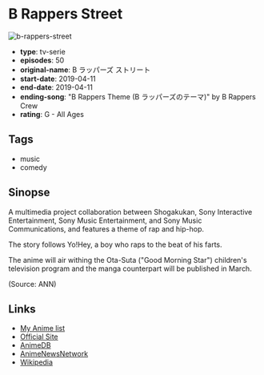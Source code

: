 # B Rappers Street

![b-rappers-street](https://cdn.myanimelist.net/images/anime/1126/99095.jpg)

-   **type**: tv-serie
-   **episodes**: 50
-   **original-name**: B ラッパーズ ストリート
-   **start-date**: 2019-04-11
-   **end-date**: 2019-04-11
-   **ending-song**: "B Rappers Theme (B ラッパーズのテーマ)" by B Rappers Crew
-   **rating**: G - All Ages

## Tags

-   music
-   comedy

## Sinopse

A multimedia project collaboration between Shogakukan, Sony Interactive Entertainment, Sony Music Entertainment, and Sony Music Communications, and features a theme of rap and hip-hop.

The story follows Yo!Hey, a boy who raps to the beat of his farts.

The anime will air withing the Ota-Suta ("Good Morning Star") children's television program and the manga counterpart will be published in March.

(Source: ANN)

## Links

-   [My Anime list](https://myanimelist.net/anime/39031/B_Rappers_Street)
-   [Official Site](https://www.shopro.co.jp/tv/brs/)
-   [AnimeDB](http://anidb.info/perl-bin/animedb.pl?show=anime&aid=14619)
-   [AnimeNewsNetwork](http://www.animenewsnetwork.com/encyclopedia/anime.php?id=22084)
-   [Wikipedia](https://ja.wikipedia.org/wiki/B%E3%83%A9%E3%83%83%E3%83%91%E3%83%BC%E3%82%BA_%E3%82%B9%E3%83%88%E3%83%AA%E3%83%BC%E3%83%88)
